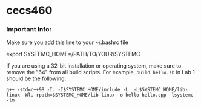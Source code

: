 # cecs460

### Important Info:

Make sure you add this line to your ~/.bashrc file

export SYSTEMC_HOME=/PATH/TO/YOUR/SYSTEMC

If you are using a 32-bit installation or operating system, make sure to remove the "64" from all build scripts. For example, `build_hello.sh` in Lab 1 should be the following:

`g++ -std=c++98 -I. -I$SYSTEMC_HOME/include -L. -L$SYSTEMC_HOME/lib-linux -Wl,-rpath=$SYSTEMC_HOME/lib-linux -o hello hello.cpp -lsystemc -lm`
